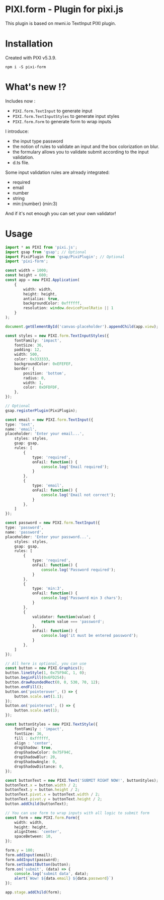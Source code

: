 
# PIXI.form - Plugin for pixi.js

This plugin is based on mwni.io TextInput PIXI plugin.

# Installation

Created with PIXI v5.3.9.

`npm i -S pixi-form`

# What's new !?

Includes now :

- `PIXI.form.TextInput` to generate input
- `PIXI.form.TextInputStyles` to generate input styles
- `PIXI.form.Form` to generate form to wrap inputs

I introduce:

- the input type password
- the notion of rules to validate an input and the box colorization on blur.
- the formulary allows you to validate submit according to the input validation.
- d.ts file.

Some input validation rules are already integrated:

- required
- email
- number
- string
- min:{number} (min:3)

And if it's not enough you can set your own validator!

# Usage

```ts
import * as PIXI from 'pixi.js';
import gsap from 'gsap'; // Optional
import PixiPlugin from 'gsap/PixiPlugin'; // Optional
import 'pixi-form';

const width = 1000;
const height = 600;
const app = new PIXI.Application(
    { 
        width: width,
        height: height,
        antialias: true,
        backgroundColor: 0xffffff,
        resolution: window.devicePixelRatio || 1
    }
);

document.getElementById('canvas-placeholder').appendChild(app.view);

const styles = new PIXI.form.TextInputStyles({
    fontFamily: 'impact',
    fontSize: 36,
    padding: 12,
    width: 500,
    color: 0x333333,
    backgroundColor: 0xEFEFEF,
    border: {
        position: 'bottom',
        radius: 0,
        width: 1,
        color: 0xDFDFDF,
    },
});

// Optional
gsap.registerPlugin(PixiPlugin);

const email = new PIXI.form.TextInput({
type: 'text',
name: 'email',
placeholder: 'Enter your email...',
    styles: styles,
    gsap: gsap,
    rules: [
        {
            type: 'required',
            onFail: function() {
                console.log('Email required');
            }
        },
        {
            type: 'email',
            onFail: function() {
                console.log('Email not correct');
            }
        },
    ]
});

const password = new PIXI.form.TextInput({
type: 'password',
name: 'password',
placeholder: 'Enter your password...',
    styles: styles,
    gsap: gsap,
    rules: [
        {
            type: 'required',
            onFail: function() {
                console.log('Password required');
            }
        },
        {
            type: 'min:3',
            onFail: function() {
                console.log('Password min 3 chars');
            }
        },
        {
            validator: function(value) {
                return value === 'password';
            },
            onFail: function() {
                console.log('it must be entered password');
            }
        },
    ]
});

// All here is optional, you can use
const button = new PIXI.Graphics();
button.lineStyle(1, 0x75F94C, 1, 0);
button.beginFill(0x6FD254);
button.drawRoundedRect(0, 0, 530, 70, 12);
button.endFill();
button.on('pointerover', () => {
    button.scale.set(1.1);
});
button.on('pointerout', () => {
    button.scale.set(1);
});

const buttonStyles = new PIXI.TextStyle({
    fontFamily : 'impact',
    fontSize: 36,
    fill : 0xffffff,
    align : 'center',
    dropShadow: true,
    dropShadowColor: 0x75F94C,
    dropShadowBlur: 20,
    dropShadowAngle: 0,
    dropShadowDistance: 0,
});

const buttonText = new PIXI.Text('SUBMIT RIGHT NOW!', buttonStyles);
buttonText.x = button.width / 2;
buttonText.y = button.height / 2;
buttonText.pivot.x = buttonText.width / 2;
buttonText.pivot.y = buttonText.height / 2;
button.addChild(buttonText);

// You can use form to wrap inputs with all logic to submit form 
const form = new PIXI.form.Form({
    width: width,
    height: height,
    alignItems: 'center',
    spaceBetween: 10,
});

form.y = 100;
form.addInput(email);
form.addInput(password);
form.setSubmitButton(button);
form.on('submit', (data) => {
    console.log('submit data', data);
    alert(`Wow! ${data.email} ${data.password}`)
});

app.stage.addChild(form);
```
